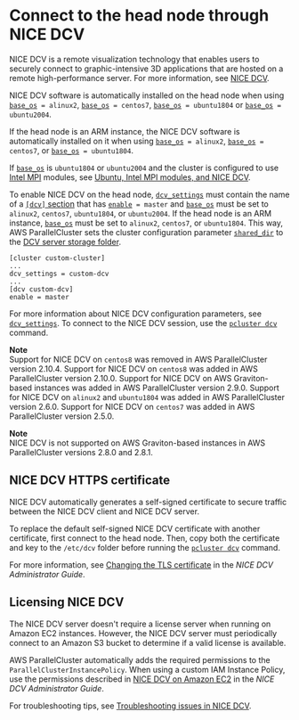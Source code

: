 # Connect to the head node through NICE DCV<a name="dcv"></a>

NICE DCV is a remote visualization technology that enables users to securely connect to graphic\-intensive 3D applications that are hosted on a remote high\-performance server\. For more information, see [NICE DCV](https://docs.aws.amazon.com/dcv/)\.

NICE DCV software is automatically installed on the head node when using [`base_os`](cluster-definition.md#base-os)` = alinux2`, [`base_os`](cluster-definition.md#base-os)` = centos7`, [`base_os`](cluster-definition.md#base-os)` = ubuntu1804` or [`base_os`](cluster-definition.md#base-os)` = ubuntu2004`\.

If the head node is an ARM instance, the NICE DCV software is automatically installed on it when using [`base_os`](cluster-definition.md#base-os)` = alinux2`, [`base_os`](cluster-definition.md#base-os)` = centos7`, or [`base_os`](cluster-definition.md#base-os)` = ubuntu1804`\.

If [`base_os`](cluster-definition.md#base-os) is `ubuntu1804` or `ubuntu2004` and the cluster is configured to use [Intel MPI](intelmpi.md) modules, see [Ubuntu, Intel MPI modules, and NICE DCV](troubleshooting.md#nice-dcv-troubleshooting-modules)\.

To enable NICE DCV on the head node, [`dcv_settings`](cluster-definition.md#dcv-settings) must contain the name of a [`[dcv]` section](dcv-section.md) that has [`enable`](dcv-section.md#dcv-section-enable)` = master` and [`base_os`](cluster-definition.md#base-os) must be set to `alinux2`, `centos7`, `ubuntu1804`, or `ubuntu2004`\. If the head node is an ARM instance, [`base_os`](cluster-definition.md#base-os) must be set to `alinux2`, `centos7`, or `ubuntu1804`\. This way, AWS ParallelCluster sets the cluster configuration parameter [`shared_dir`](cluster-definition.md#cluster-shared-dir) to the [DCV server storage folder](https://docs.aws.amazon.com/dcv/latest/adminguide/manage-storage.html)\.

```
[cluster custom-cluster]
...
dcv_settings = custom-dcv
...
[dcv custom-dcv]
enable = master
```

For more information about NICE DCV configuration parameters, see [`dcv_settings`](cluster-definition.md#dcv-settings)\. To connect to the NICE DCV session, use the [`pcluster dcv`](pcluster.dcv.md) command\.

**Note**  
Support for NICE DCV on `centos8` was removed in AWS ParallelCluster version 2\.10\.4\. Support for NICE DCV on `centos8` was added in AWS ParallelCluster version 2\.10\.0\. Support for NICE DCV on AWS Graviton\-based instances was added in AWS ParallelCluster version 2\.9\.0\. Support for NICE DCV on `alinux2` and `ubuntu1804` was added in AWS ParallelCluster version 2\.6\.0\. Support for NICE DCV on `centos7` was added in AWS ParallelCluster version 2\.5\.0\.

**Note**  
NICE DCV is not supported on AWS Graviton\-based instances in AWS ParallelCluster versions 2\.8\.0 and 2\.8\.1\.

## NICE DCV HTTPS certificate<a name="dcv-certificate"></a>

NICE DCV automatically generates a self\-signed certificate to secure traffic between the NICE DCV client and NICE DCV server\.

To replace the default self\-signed NICE DCV certificate with another certificate, first connect to the head node\. Then, copy both the certificate and key to the `/etc/dcv` folder before running the [`pcluster dcv`](pcluster.dcv.md) command\.

For more information, see [Changing the TLS certificate](https://docs.aws.amazon.com/dcv/latest/adminguide/manage-cert.html) in the *NICE DCV Administrator Guide*\.

## Licensing NICE DCV<a name="dcv-license"></a>

The NICE DCV server doesn't require a license server when running on Amazon EC2 instances\. However, the NICE DCV server must periodically connect to an Amazon S3 bucket to determine if a valid license is available\.

AWS ParallelCluster automatically adds the required permissions to the `ParallelClusterInstancePolicy`\. When using a custom IAM Instance Policy, use the permissions described in [NICE DCV on Amazon EC2](https://docs.aws.amazon.com/dcv/latest/adminguide/setting-up-license.html#setting-up-license-ec2) in the *NICE DCV Administrator Guide*\.

For troubleshooting tips, see [Troubleshooting issues in NICE DCV](troubleshooting.md#nice-dcv-troubleshooting)\.